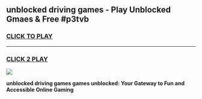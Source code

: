 
## unblocked driving games - Play Unblocked Gmaes & Free #p3tvb
<h3>
<a href="https://premium.freeplayer.one?title=unblocked_driving_games&ref=03M">CLICK TO PLAY</a></h3>
<hr>

<h3>
<a href="https://premium.freeplayer.one?title=unblocked_driving_games&ref=03M">CLICK 2 PLAY</a>
  
</h3>

<a href="https://premium.freeplayer.one?title=unblocked_driving_games&ref=03M"><img src="https://clearcache.store/games.png"></a>


**unblocked driving games games unblocked: Your Gateway to Fun and Accessible Online Gaming**
